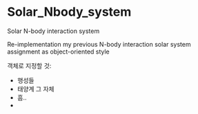 # Solar_Nbody_system


Solar N-body interaction system


Re-implementation my previous N-body interaction solar system assignment as object-oriented style


객체로 지정할 것:
- 행성들
- 태양계 그 자체
- 흠..
- 
